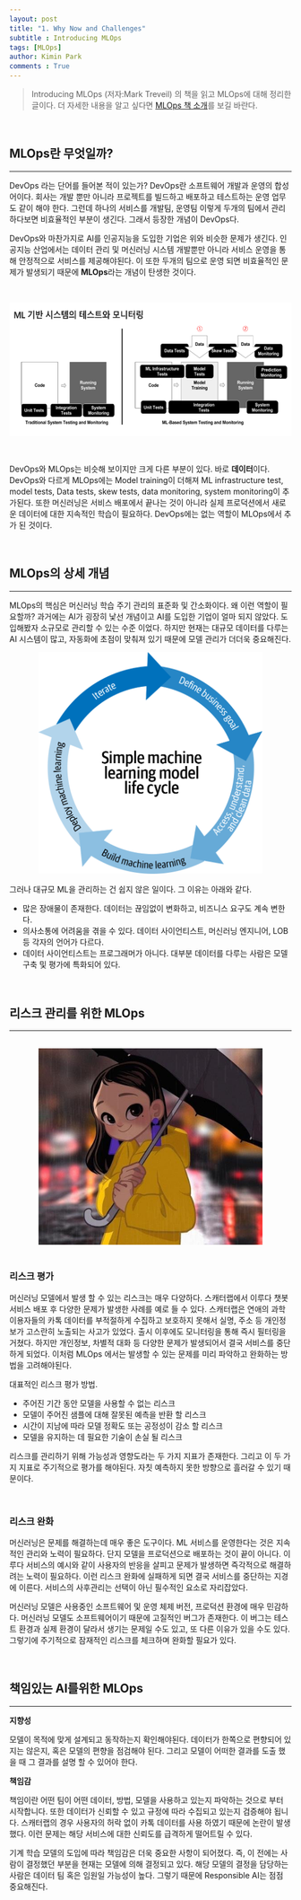 ```yaml
---
layout: post
title: "1. Why Now and Challenges"
subtitle : Introducing MLOps
tags: [MLOps]
author: Kimin Park
comments : True
---
```


> Introducing MLOps (저자:Mark Treveil) 의 책을 읽고 MLOps에 대해 정리한 글이다. 더 자세한 내용을 알고 싶다면 [MLOps 책 소개](https://pebpung.github.io/2021/01/14/MLOps0.html)를 보길 바란다.

<br>

## MLOps란 무엇일까?

---

DevOps 라는 단어를 들어본 적이 있는가? DevOps란 소프트웨어 개발과 운영의 합성어이다. 회사는 개발 뿐만 아니라 프로젝트를 빌드하고 배포하고 테스트하는 운영 업무도 같이 해야 한다. 그런데 하나의 서비스를 개발팀, 운영팀 이렇게 두개의 팀에서 관리하다보면 비효율적인 부분이 생긴다. 그래서 등장한 개념이 DevOps다. 

DevOps와 마찬가지로 AI를 인공지능을 도입한 기업은 위와 비슷한 문제가 생긴다. 인공지능 산업에서는 데이터 관리 및 머신러닝 시스템 개발뿐만 아니라 서비스 운영을 통해 안정적으로 서비스를 제공해야된다. 이 또한 두개의 팀으로 운영 되면 비효율적인 문제가 발생되기 때문에 **MLOps**라는 개념이 탄생한 것이다. 

<br>

![flow](./assets/2021-01-14/mlops-1/Untitled.png)


<br>

DevOps와 MLOps는 비슷해 보이지만 크게 다른 부분이 있다. 바로 **데이터**이다. DevOps와 다르게 MLOps에는 Model training이 더해져 ML infrastructure test, model tests, Data tests, skew tests, data monitoring, system monitoring이 추가된다. 또한 머신러닝은 서비스 배포에서 끝나는 것이 아니라 실제 프로덕션에서 새로운 데이터에 대한 지속적인 학습이 필요하다. DevOps에는 없는 역할이 MLOps에서 추가 된 것이다. 

<br>

## MLOps의 상세 개념

---

MLOps의 핵심은 머신러닝 학습 주기 관리의 표준화 및 간소화이다. 왜 이런 역할이 필요할까? 과거에는 AI가 굉장히 낯선 개념이고 AI를 도입한 기업이 얼마 되지 않았다. 도입해봤자 소규모로 관리할 수 있는 수준 이었다. 하지만 현재는 대규모 데이터를 다루는 AI 시스템이 많고, 자동화에 초점이 맞춰져 있기 때문에 모델 관리가 더더욱 중요해진다. 
<br>

<center><img src="./assets/2021-01-14/mlops-1/Untitled%201.png" width="400"></center>

그러나 대규모 ML을 관리하는 건 쉽지 않은 일이다. 그 이유는 아래와 같다.

- 많은 장애물이 존재한다. 데이터는 끊임없이 변화하고, 비즈니스 요구도 계속 변한다.
- 의사소통에 어려움을 겪을 수 있다. 데이터 사이언티스트, 머신러닝 엔지니어, LOB 등 각자의 언어가 다르다.
- 데이터 사이언티스트는 프로그래머가 아니다. 대부분 데이터를 다루는 사람은 모델 구축 및 평가에 특화되어 있다.

<br>

## 리스크 관리를 위한 MLOps

---
<br>

<center><img src="./assets/2021-01-14/mlops-1/Untitled%202.png" width="400" alt="AI 이루다, 스캐터랩 제공"></center>


<br>


### 리스크 평가

머신러닝 모델에서 발생 할 수 있는 리스크는 매우 다양하다. 스캐터랩에서 이루다 챗봇 서비스 배포 후 다양한 문제가 발생한 사례를 예로 들 수 있다. 스캐터랩은 연애의 과학 이용자들의 카톡 데이터를 부적절하게 수집하고 보호하지 못해서 실명, 주소 등 개인정보가 고스란히 노출되는 사고가 있었다. 출시 이후에도 모니터링을 통해 즉시 필터링을 거쳤다. 하지만 개인정보, 차별적 대화 등 다양한 문제가 발생되어서 결국 서비스를 중단하게 되었다. 이처럼 MLOps 에서는 발생할 수 있는 문제를 미리 파악하고 완화하는 방법을 고려해야된다. 

대표적인 리스크 평가 방법.

- 주어진 기간 동안 모델을 사용할 수 없는 리스크
- 모델이 주어진 샘플에 대해 잘못된 예측을 반환 할 리스크
- 시간이 지남에 따라 모델 정확도 또는 공정성이 감소 할 리스크
- 모델을 유지하는 데 필요한 기술이 손실 될 리스크

리스크를 관리하기 위해 가능성과 영향도라는 두 가지 지표가 존재한다. 그리고 이 두 가지 지표로 주기적으로 평가를 해야된다. 자칫 예측하지 못한 방향으로 흘러갈 수 있기 때문이다. 

<br>

### 리스크 완화

머신러닝은 문제를 해결하는데 매우 좋은 도구이다. ML 서비스를 운영한다는 것은 지속적인 관리와 노력이 필요하다. 단지 모델을 프로덕션으로 배포하는 것이 끝이 아니다. 이루다 서비스의 예시와 같이 사용자의 반응을 살피고 문제가 발생하면 즉각적으로 해결하려는 노력이 필요하다. 이런 리스크 완화에 실패하게 되면 결국 서비스를 중단하는 지경에 이른다. 서비스의 사후관리는 선택이 아닌 필수적인 요소로 자리잡았다. 

머신러닝 모델은 사용중인 소프트웨어 및 운영 체제 버전, 프로덕션 환경에 매우 민감하다. 머신러닝 모델도 소프트웨어이기 때문에 고질적인 버그가 존재한다. 이 버그는 테스트 환경과 실제 환경이 달라서 생기는 문제일 수도 있고, 또 다른 이유가 있을 수도 있다. 그렇기에 주기적으로 잠재적인 리스크를 체크하며 완화할 필요가 있다. 

<br>

## 책임있는 AI를위한 MLOps

---

**지향성** 

모델이 목적에 맞게 설계되고 동작하는지 확인해야된다. 데이터가 한쪽으로 편향되어 있지는 않은지, 혹은 모델의 편향을 점검해야 된다. 그리고 모델이 어떠한 결과를 도출 했을 때 그 결과를 설명 할 수 있어야 한다. 

**책임감**

책임이란 어떤 팀이 어떤 데이터, 방법, 모델을 사용하고 있는지 파악하는 것으로 부터 시작합니다. 또한 데이터가 신뢰할 수 있고 규정에 따라 수집되고 있는지 검증해야 됩니다. 스캐터랩의 경우 사용자의 허락 없이 카톡 데이터를 사용 하였기 때문에 논란이 발생했다. 이런 문제는 해당 서비스에 대한 신뢰도를 급격하게 떨어트릴 수 있다. 

기계 학습 모델의 도입에 따라 책임감은 더욱 중요한 사항이 되어졌다. 즉, 이 전에는 사람이 결정했던 부분을 현재는 모델에 의해 결정되고 있다. 해당 모델의 결정을 담당하는 사람은 데이터 팀 혹은 임원일 가능성이 높다. 그렇기 때문에 Responsible AI는 점점 중요해진다.